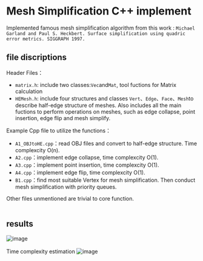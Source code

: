 # Mesh Simplification C++ implement 

Implemented famous mesh simplification algorithm from this work :
`Michael Garland and Paul S. Heckbert. Surface simplification using quadric error metrics. SIGGRAPH 1997.`

## file discriptions

Header Files：
- `matrix.h`: include two classes:`Vec`and`Mat`, tool fuctions for Matrix calculation
- `HEMesh.h`: include four structures and classes `Vert`、`Edge`、`Face`、`Mesh`to describe half-edge structure of meshes. Also includes all the main fuctions to perform operations on meshes, such as edge collapse, point insertion, edge flip and mesh simplify.

Example Cpp file to utilize the functions：
- `A1_OBJtoHE.cpp`：read OBJ files and convert to half-edge structure. Time complexcity O(n).
- `A2.cpp`：implement edge collapse, time complexcity O(1).
- `A3.cpp`：implement point insertion, time complexcity O(1).
- `A4.cpp`：implement edge flip, time complexcity O(1).
- `B1.cpp`：find most suitable Vertex for mesh simplification. Then conduct mesh simplification with priority queues.

Other files unmentioned are trivial to core function.
<br> </br>
## results

![image](https://github.com/Frida-a/MeshSimplify/assets/79256468/9ab1d9ba-b393-4492-a974-4233c21ee707)
<br> </br>
Time complexity estimation
![image](https://github.com/Frida-a/MeshSimplify/assets/79256468/e39a9559-407b-4361-b487-727f43525ce9)
